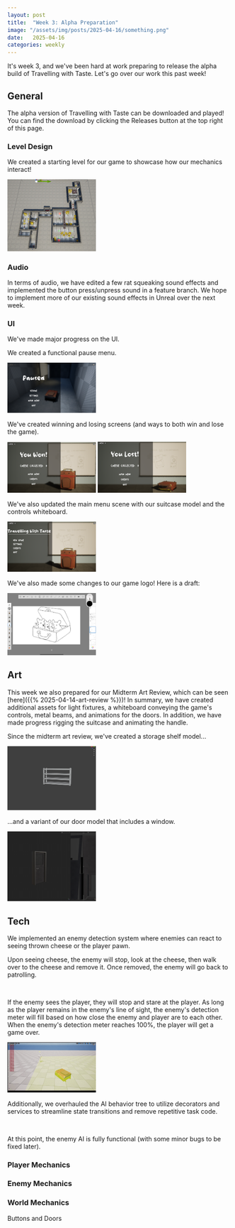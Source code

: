 ```yaml
---
layout: post
title:  "Week 3: Alpha Preparation"
image: "/assets/img/posts/2025-04-16/something.png"
date:   2025-04-16
categories: weekly
---
```


It's week 3, and we've been hard at work preparing to release the alpha build of Travelling with Taste. Let's go over our work this past week!

## General

The alpha version of Travelling with Taste can be downloaded and played! You can find the download by clicking the Releases button at the top right of this page.

### Level Design

We created a starting level for our game to showcase how our mechanics interact!

<img src="/assets/img/posts/2025-04-16/AlphaBlockout.PNG" alt="" width="200"/>


### Audio

In terms of audio, we have edited a few rat squeaking sound effects and implemented the button press/unpress sound in a feature branch. We hope to implement more of our existing sound effects in Unreal over the next week.

### UI

We've made major progress on the UI.

We created a functional pause menu.

<img src="/assets/img/posts/2025-04-16/PauseScreen.PNG" alt="" width="200"/>

We've created winning and losing screens (and ways to both win and lose the game).

<img src="/assets/img/posts/2025-04-16/WinScreen.PNG" alt="" width="200"/>

<img src="/assets/img/posts/2025-04-16/LoseScreen.PNG" alt="" width="200"/>

We've also updated the main menu scene with our suitcase model and the controls whiteboard.

<img src="/assets/img/posts/2025-04-16/MainMenuUpdate.PNG" alt="" width="200"/>

We've also made some changes to our game logo! Here is a draft:

<img src="/assets/img/posts/2025-04-16/LogoUpdate.png" alt="" width="200"/>


## Art

This week we also prepared for our Midterm Art Review, which can be seen [here]({{% 2025-04-14-art-review %}})! In summary, we have created additional assets for light fixtures, a whiteboard conveying the game's controls, metal beams, and animations for the doors. In addition, we have made progress rigging the suitcase and animating the handle. 


Since the midterm art review, we've created a storage shelf model...

<img src="/assets/img/posts/2025-04-16/Shelf.png" alt="" width="200"/>

...and a variant of our door model that includes a window.

<img src="/assets/img/posts/2025-04-16/DoorWithWindow.png" alt="" width="200"/>


## Tech

We implemented an enemy detection system where enemies can react to seeing thrown cheese or the player pawn.


Upon seeing cheese, the enemy will stop, look at the cheese, then walk over to the cheese and remove it. Once removed, the enemy will go back to patrolling.

<img src="/assets/img/posts/2025-04-16/CheesePickup1.gif" alt="" width="200"/>

If the enemy sees the player, they will stop and stare at the player. As long as the player remains in the enemy's line of sight, the enemy's detection meter will fill based on how close the enemy and player are to each other. When the enemy's detection meter reaches 100%, the player will get a game over.

<img src="/assets/img/posts/2025-04-16/WatchingSuitcase.gif" alt="" width="200"/>

Additionally, we overhauled the AI behavior tree to utilize decorators and services to streamline state transitions and remove repetitive task code.

<img src="/assets/img/posts/2025-04-16/EnemyBehaviorTree.gif" alt="" width="200"/>

At this point, the enemy AI is fully functional (with some minor bugs to be fixed later).


### Player Mechanics



### Enemy Mechanics



### World Mechanics

Buttons and Doors
